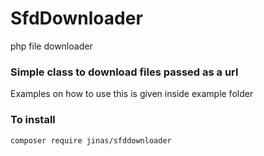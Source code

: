 # SfdDownloader
php file downloader

### Simple class to download files passed as a url
Examples on how to use this is given inside example folder

### To install
```
composer require jinas/sfddownloader

```
